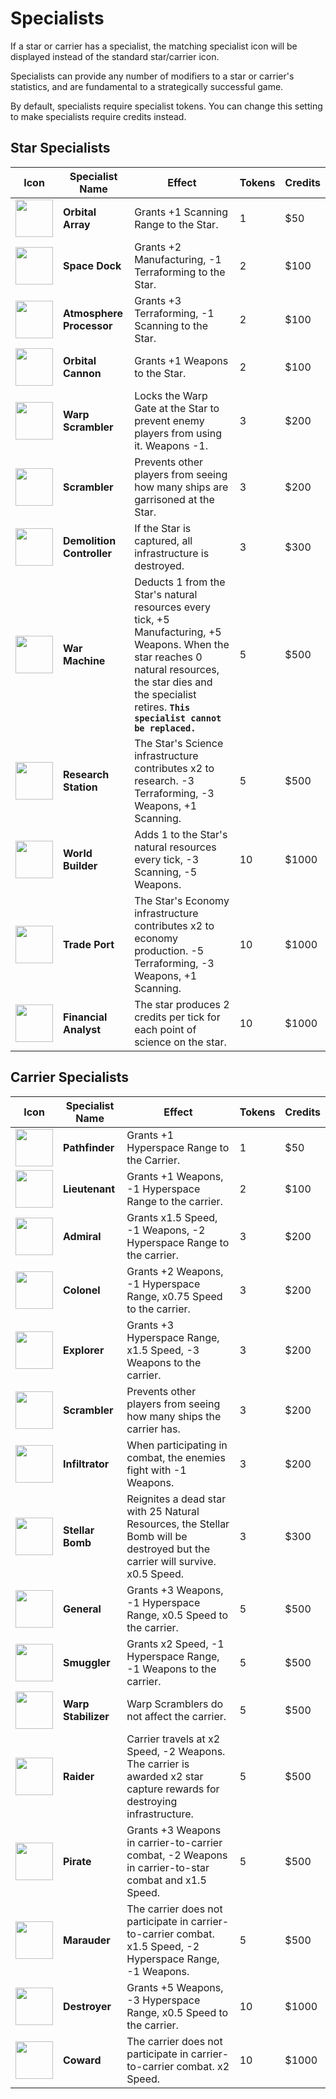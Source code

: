 # Specialists

If a star or carrier has a specialist, the matching specialist icon will be displayed instead of the standard star/carrier icon. 

Specialists can provide any number of modifiers to a star or carrier's statistics, and are fundamental to a strategically successful game.

By default, specialists require specialist tokens. You can change this setting to make specialists require credits instead.

## Star Specialists

| Icon                                                                                                                                   | Specialist Name          | Effect     | Tokens  | Credits |
| ------------------------------------------------------------------------------------------------------------------------------         | ----------------         | ----       | -----   | ------- |
| <img src="https://raw.githubusercontent.com/mike-eason/solaris/master/client/src/assets/specialists/sattelite.svg" width="60">         | **Orbital Array**        | Grants +1 Scanning Range to the Star. | 1 | $50
| <img src="https://raw.githubusercontent.com/mike-eason/solaris/master/client/src/assets/specialists/airtight-hatch.svg" width="60">    | **Space Dock**           | Grants +2 Manufacturing, -1 Terraforming to the Star. | 2 | $100
| <img src="https://raw.githubusercontent.com/mike-eason/solaris/master/client/src/assets/specialists/cannister.svg" width="60">         | **Atmosphere Processor** | Grants +3 Terraforming, -1 Scanning to the Star. | 2 | $100
| <img src="https://raw.githubusercontent.com/mike-eason/solaris/master/client/src/assets/specialists/defense-satellite.svg" width="60"> | **Orbital Cannon**       | Grants +1 Weapons to the Star. | 2 | $100
| <img src="https://raw.githubusercontent.com/mike-eason/solaris/master/client/src/assets/specialists/habitat-dome.svg" width="60">      | **Warp Scrambler**       | Locks the Warp Gate at the Star to prevent enemy players from using it. Weapons -1. | 3 | $200
| <img src="https://raw.githubusercontent.com/mike-eason/solaris/master/client/src/assets/specialists/power-generator.svg" width="60">   | **Scrambler**            | Prevents other players from seeing how many ships are garrisoned at the Star. | 3 | $200
| <img src="https://raw.githubusercontent.com/mike-eason/solaris/master/client/src/assets/specialists/space-suit.svg" width="60">        | **Demolition Controller**| If the Star is captured, all infrastructure is destroyed. | 3 | $300
| <img src="https://raw.githubusercontent.com/mike-eason/solaris/master/client/src/assets/specialists/missile-pod.svg" width="60">       | **War Machine**          | Deducts 1 from the Star's natural resources every tick, +5 Manufacturing, +5 Weapons. When the star reaches 0 natural resources, the star dies and the specialist retires. **`This specialist cannot be replaced.`** |  5 | $500
| <img src="https://raw.githubusercontent.com/mike-eason/solaris/master/client/src/assets/specialists/observatory.svg" width="60">       | **Research Station**     | The Star's Science infrastructure contributes x2 to research. -3 Terraforming, -3 Weapons, +1 Scanning. | 5 | $500
| <img src="https://raw.githubusercontent.com/mike-eason/solaris/master/client/src/assets/specialists/techno-heart.svg" width="60">      | **World Builder**        | Adds 1 to the Star's natural resources every tick, -3 Scanning, -5 Weapons. | 10 | $1000
| <img src="https://raw.githubusercontent.com/mike-eason/solaris/master/client/src/assets/specialists/ringed-planet.svg" width="60">     | **Trade Port**           | The Star's Economy infrastructure contributes x2 to economy production. -5 Terraforming, -3 Weapons, +1 Scanning. | 10 | $1000
| <img src="https://raw.githubusercontent.com/mike-eason/solaris/master/client/src/assets/specialists/double-ringed-orb.svg" width="60"> | **Financial Analyst**    | The star produces 2 credits per tick for each point of science on the star. | 10 | $1000
 
## Carrier Specialists

| Icon                                                                                                                                                | Specialist Name     | Effect  | Tokens | Credits | 
| --------------------------------------------------------------------------------------------------------------------------------------------------- | ------------------- | ------- | ------ | ------- |
| <img src="https://raw.githubusercontent.com/mike-eason/solaris/master/client/src/assets/specialists/spoutnik.svg" width="60">                       | **Pathfinder**      | Grants +1 Hyperspace Range to the Carrier. | 1 | $50
| <img src="https://raw.githubusercontent.com/mike-eason/solaris/master/client/src/assets/specialists/mecha-mask.svg" width="60">                     | **Lieutenant**      | Grants +1 Weapons, -1 Hyperspace Range to the carrier. | 2 | $100
| <img src="https://raw.githubusercontent.com/mike-eason/solaris/master/client/src/assets/specialists/mecha-head.svg" width="60">                     | **Admiral**         | Grants x1.5 Speed, -1 Weapons, -2 Hyperspace Range to the carrier. | 3 | $200
| <img src="https://raw.githubusercontent.com/mike-eason/solaris/master/client/src/assets/specialists/android-mask.svg" width="60">                   | **Colonel**         | Grants +2 Weapons, -1 Hyperspace Range, x0.75 Speed to the carrier. | 3 | $200
| <img src="https://raw.githubusercontent.com/mike-eason/solaris/master/client/src/assets/specialists/lunar-module.svg" width="60">                   | **Explorer**        | Grants +3 Hyperspace Range, x1.5 Speed, -3 Weapons to the carrier. | 3 | $200
| <img src="https://raw.githubusercontent.com/mike-eason/solaris/master/client/src/assets/specialists/power-generator.svg" width="60">                | **Scrambler**       | Prevents other players from seeing how many ships the carrier has. | 3 | $200
| <img src="https://raw.githubusercontent.com/mike-eason/solaris/master/client/src/assets/specialists/energise.svg" width="60">                       | **Infiltrator**     | When participating in combat, the enemies fight with -1 Weapons. | 3 | $200
| <img src="https://raw.githubusercontent.com/mike-eason/solaris/master/client/src/assets/specialists/rocket.svg" width="60">                         | **Stellar Bomb**    | Reignites a dead star with 25 Natural Resources, the Stellar Bomb will be destroyed but the carrier will survive. x0.5 Speed. | 3 | $300
| <img src="https://raw.githubusercontent.com/mike-eason/solaris/master/client/src/assets/specialists/hazmat-suit.svg" width="60">                    | **General**         | Grants +3 Weapons, -1 Hyperspace Range, x0.5 Speed to the carrier. | 5 | $500
| <img src="https://raw.githubusercontent.com/mike-eason/solaris/master/client/src/assets/specialists/cyborg-face.svg" width="60">                    | **Smuggler**        | Grants x2 Speed, -1 Hyperspace Range, -1 Weapons to the carrier. | 5 | $500
| <img src="https://raw.githubusercontent.com/mike-eason/solaris/master/client/src/assets/specialists/afterburn.svg" width="60">                      | **Warp Stabilizer** | Warp Scramblers do not affect the carrier. | 5 | $500
| <img src="https://raw.githubusercontent.com/mike-eason/solaris/master/client/src/assets/specialists/strafe.svg" width="60">                         | **Raider**          | Carrier travels at x2 Speed, -2 Weapons. The carrier is awarded x2 star capture rewards for destroying infrastructure. | 5 | $500
| <img src="https://raw.githubusercontent.com/mike-eason/solaris/master/client/src/assets/specialists/pirate.svg" width="60">                         | **Pirate**          | Grants +3 Weapons in carrier-to-carrier combat, -2 Weapons in carrier-to-star combat and x1.5 Speed. | 5 | $500
| <img src="https://raw.githubusercontent.com/mike-eason/solaris/master/client/src/assets/specialists/starfighter.svg" width="60">                    | **Marauder**        | The carrier does not participate in carrier-to-carrier combat. x1.5 Speed, -2 Hyperspace Range, -1 Weapons. | 5 | $500
| <img src="https://raw.githubusercontent.com/mike-eason/solaris/master/client/src/assets/specialists/spaceship.svg" width="60">                      | **Destroyer**       | Grants +5 Weapons, -3 Hyperspace Range, x0.5 Speed to the carrier. | 10 | $1000
| <img src="https://raw.githubusercontent.com/mike-eason/solaris/master/client/src/assets/specialists/alien-stare.svg" width="60">                    | **Coward**          | The carrier does not participate in carrier-to-carrier combat. x2 Speed. | 10 | $1000

